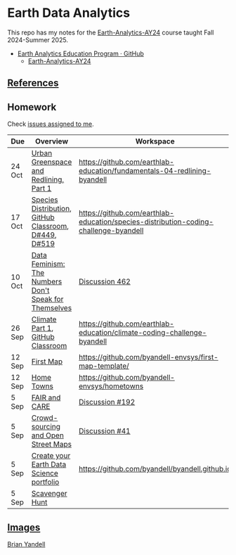 # Earth Data Analytics

This repo has my notes for the
[Earth-Analytics-AY24](https://github.com/earthlab-education/Earth-Analytics-AY24)
course taught Fall 2024-Summer 2025.

* [Earth Analytics Education Program · GitHub](https://github.com/earthlab-education)
  * [Earth-Analytics-AY24](https://github.com/earthlab-education/Earth-Analytics-AY24) 
  
## [References](references.md)

## Homework
Check
[issues assigned to me](https://github.com/earthlab-education/Earth-Analytics-AY24/issues?q=is%3Aopen+assignee%3A%40me).

| Due | Overview | Workspace | Outcome | R |
| ---- | -------- | --------- | ----- | ----- |
| 24 Oct | [Urban Greenspace and Redlining, Part 1](https://github.com/earthlab-education/Earth-Analytics-AY24/issues/541) | <https://github.com/earthlab-education/fundamentals-04-redlining-byandell> |||
| 17 Oct | [Species Distribution](https://github.com/earthlab-education/Earth-Analytics-AY24/issues/433), [GitHub Classroom](https://classroom.github.com/assignment-invitations/765507643e00ed46400ea1523e639979), [D#449](https://github.com/earthlab-education/Earth-Analytics-AY24/discussions/449), [D#519](https://github.com/earthlab-education/Earth-Analytics-AY24/discussions/519) | <https://github.com/earthlab-education/species-distribution-coding-challenge-byandell> |
| 10 Oct | [Data Feminism: The Numbers Don't Speak for Themselves](https://github.com/earthlab-education/Earth-Analytics-AY24/discussions/462) | [Discussion 462](https://github.com/earthlab-education/Earth-Analytics-AY24/discussions/462) | [Comment](https://github.com/earthlab-education/Earth-Analytics-AY24/discussions/462#discussioncomment-10908773) |
| 26 Sep | [Climate Part 1](https://github.com/earthlab-education/Earth-Analytics-AY24/issues/324),  [GitHub Classroom](https://classroom.github.com/assignment-invitations/1422793e7ef63e3a392da79f588fc9cc/status) | <https://github.com/earthlab-education/climate-coding-challenge-byandell> | [Climate Coding Portfolio Post](https://github.com/earthlab-education/climate-coding-challenge-byandell/blob/main/7_Portfolio_Post_Write_Post.ipynb) | [Climate_1.Rmd](https://github.com/earthlab-education/climate-coding-challenge-byandell/blob/main/Climate_1.Rmd)
| 12 Sep | [First Map](https://github.com/earthlab-education/Earth-Analytics-AY24/issues/169) | <https://github.com/byandell-envsys/first-map-template/> | [EarthDataAnalytics/#first-map](https://byandell.github.io/ESIIL/EarthDataAnalytics/#first-map) | [first-map.Rmd](https://github.com/byandell-envsys/first-map-template/blob/main/first-map.Rmd)
| 12 Sep | [Home Towns](https://github.com/earthlab-education/Earth-Analytics-AY24/issues/142) | <https://github.com/byandell-envsys/hometowns> | [hometown.csv](https://github.com/byandell-envsys/hometowns/blob/main/hometowns.csv) |
| 5 Sep | [FAIR and CARE](https://github.com/earthlab-education/Earth-Analytics-AY24/issues/244) | [Discussion #192](https://github.com/earthlab-education/Earth-Analytics-AY24/discussions/192)| [Comment](https://github.com/earthlab-education/Earth-Analytics-AY24/discussions/192#discussioncomment-10653196) |
| 5 Sep | [Crowd-sourcing and Open Street Maps](https://github.com/earthlab-education/Earth-Analytics-AY24/issues/123) | [Discussion #41](https://github.com/earthlab-education/Earth-Analytics-AY24/discussions/41) | [Comment](https://github.com/earthlab-education/Earth-Analytics-AY24/discussions/41#discussioncomment-10653233)|
| 5 Sep | [Create your Earth Data Science portfolio](https://github.com/earthlab-education/Earth-Analytics-AY24/issues/121) | <https://github.com/byandell/byandell.github.io> | [byandell.github.io](https://byandell.github.io) |
| 5 Sep | [Scavenger Hunt](https://github.com/earthlab-education/Earth-Analytics-AY24/issues/119) | | |

## [Images](Images.md)

[Brian Yandell](https://github.com/byandell)

<!--- 
See [EarthLab 2024 Google Doc](https://docs.google.com/document/d/1tKOzCT2Q4Bb9K6Ri72Rmxpkx7FkgxoTEkYQBHeWu11M)
--->
